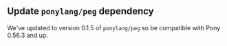 ## Update `ponylang/peg` dependency

We've updated to version 0.1.5 of `ponylang/peg` so be compatible with Pony 0.56.3 and up.
